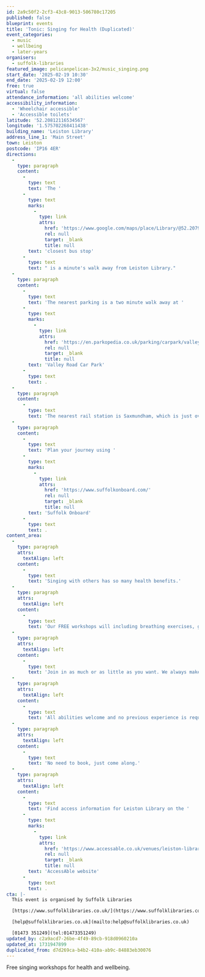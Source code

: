 ```yaml
---
id: 2a9c50f2-2cf3-43c8-9013-506780c17205
published: false
blueprint: events
title: 'Tonic: Singing for Health (Duplicated)'
event_categories:
  - music
  - wellbeing
  - later-years
organisers:
  - suffolk-libraries
featured_image: pelicanpelican-3x2/music_singing.png
start_date: '2025-02-19 10:30'
end_date: '2025-02-19 12:00'
free: true
virtual: false
attendance_information: 'all abilities welcome'
accessibility_information:
  - 'Wheelchair accessible'
  - 'Accessible toilets'
latitude: '52.20812116534567'
longitude: '1.575702268411438'
building_name: 'Leiston Library'
address_line_1: 'Main Street'
town: Leiston
postcode: 'IP16 4ER'
directions:
  -
    type: paragraph
    content:
      -
        type: text
        text: 'The '
      -
        type: text
        marks:
          -
            type: link
            attrs:
              href: 'https://www.google.com/maps/place/Library/@52.2079121,1.5733811,17z/data=!4m23!1m16!4m15!1m6!1m2!1s0x47da278e1cfbb7ff:0x429b70d5ba6b4229!2sLeiston+Library,+Main+St,+Leiston+IP16+4ER!2m2!1d1.5757318!2d52.2079715!1m6!1m2!1s0x47da2791fcd57d0f:0x7d56b03d0703a3db!2sLibrary,+Leiston+IP16+4ER!2m2!1d1.575931!2d52.207973!3e2!3m5!1s0x47da2791fcd57d0f:0x7d56b03d0703a3db!8m2!3d52.207973!4d1.575931!16s%2Fg%2F1q67c2ppf?entry=ttu&g_ep=EgoyMDI0MTExMy4xIKXMDSoASAFQAw%3D%3D'
              rel: null
              target: _blank
              title: null
        text: 'closest bus stop'
      -
        type: text
        text: " is a minute's walk away from Leiston Library."
  -
    type: paragraph
    content:
      -
        type: text
        text: 'The nearest parking is a two minute walk away at '
      -
        type: text
        marks:
          -
            type: link
            attrs:
              href: 'https://en.parkopedia.co.uk/parking/carpark/valley_road/ip16/leiston/?arriving=202411181700&leaving=202411181900'
              rel: null
              target: _blank
              title: null
        text: 'Valley Road Car Park'
      -
        type: text
        text: .
  -
    type: paragraph
    content:
      -
        type: text
        text: 'The nearest rail station is Saxmundham, which is just over four miles away. This is on the Lowestoft to Ipswich line, via Beccles. '
  -
    type: paragraph
    content:
      -
        type: text
        text: 'Plan your journey using '
      -
        type: text
        marks:
          -
            type: link
            attrs:
              href: 'https://www.suffolkonboard.com/'
              rel: null
              target: _blank
              title: null
        text: 'Suffolk Onboard'
      -
        type: text
        text: .
content_area:
  -
    type: paragraph
    attrs:
      textAlign: left
    content:
      -
        type: text
        text: 'Singing with others has so many health benefits.'
  -
    type: paragraph
    attrs:
      textAlign: left
    content:
      -
        type: text
        text: 'Our FREE workshops will including breathing exercises, gentle vocal warm ups, and a range of songs.'
  -
    type: paragraph
    attrs:
      textAlign: left
    content:
      -
        type: text
        text: 'Join in as much or as little as you want. We always make time for a chat and free hot drink too.'
  -
    type: paragraph
    attrs:
      textAlign: left
    content:
      -
        type: text
        text: 'All abilities welcome and no previous experience is required.'
  -
    type: paragraph
    attrs:
      textAlign: left
    content:
      -
        type: text
        text: 'No need to book, just come along.'
  -
    type: paragraph
    attrs:
      textAlign: left
    content:
      -
        type: text
        text: 'Find access information for Leiston Library on the '
      -
        type: text
        marks:
          -
            type: link
            attrs:
              href: 'https://www.accessable.co.uk/venues/leiston-library'
              rel: null
              target: _blank
              title: null
        text: 'AccessAble website'
      -
        type: text
        text: .
cta: |-
  This event is organised by Suffolk Libraries

  [https://www.suffolklibraries.co.uk/](https://www.suffolklibraries.co.uk/) 

  [help@suffolklibraries.co.uk](mailto:help@suffolklibraries.co.uk)

  [01473 351249](tel:01473351249)
updated_by: c2a9acd7-26be-4f49-89cb-918d0960210a
updated_at: 1731947899
duplicated_from: d7d269ca-b4b2-410a-ab9c-84883eb30076
---
```

Free singing workshops for health and wellbeing.